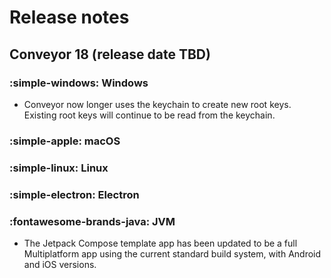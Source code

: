 # Release notes

## Conveyor 18 (release date TBD)

### :simple-windows: Windows

* Conveyor now longer uses the keychain to create new root keys. Existing root keys will continue to be read from the keychain.

### :simple-apple: macOS

### :simple-linux: Linux

### :simple-electron: Electron

### :fontawesome-brands-java: JVM

* The Jetpack Compose template app has been updated to be a full Multiplatform app using the current standard build system, with Android and iOS versions. 
